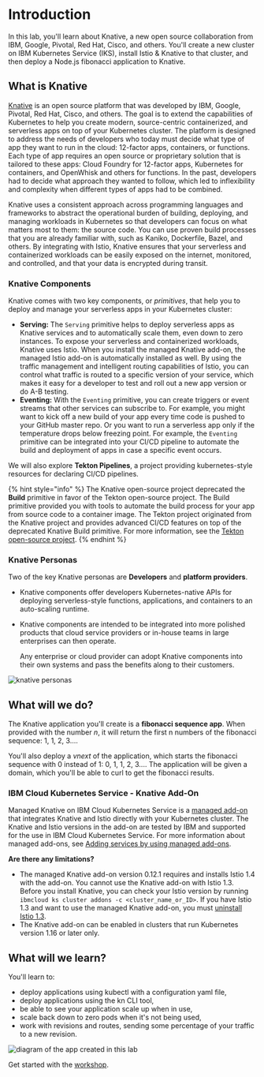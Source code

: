 # Introduction

In this lab, you'll learn about Knative, a new open source collaboration from IBM, Google, Pivotal, Red Hat, Cisco, and others. You'll create a new cluster on IBM Kubernetes Service \(IKS\), install Istio & Knative to that cluster, and then deploy a Node.js fibonacci application to Knative.

## What is Knative

[Knative](https://github.com/knative/docs) is an open source platform that was developed by IBM, Google, Pivotal, Red Hat, Cisco, and others. The goal is to extend the capabilities of Kubernetes to help you create modern, source-centric containerized, and serverless apps on top of your Kubernetes cluster. The platform is designed to address the needs of developers who today must decide what type of app they want to run in the cloud: 12-factor apps, containers, or functions. Each type of app requires an open source or proprietary solution that is tailored to these apps: Cloud Foundry for 12-factor apps, Kubernetes for containers, and OpenWhisk and others for functions. In the past, developers had to decide what approach they wanted to follow, which led to inflexibility and complexity when different types of apps had to be combined.

Knative uses a consistent approach across programming languages and frameworks to abstract the operational burden of building, deploying, and managing workloads in Kubernetes so that developers can focus on what matters most to them: the source code. You can use proven build processes that you are already familiar with, such as Kaniko, Dockerfile, Bazel, and others. By integrating with Istio, Knative ensures that your serverless and containerized workloads can be easily exposed on the internet, monitored, and controlled, and that your data is encrypted during transit.

### Knative Components

Knative comes with two key components, or _primitives_, that help you to deploy and manage your serverless apps in your Kubernetes cluster:

* **Serving:** The `Serving` primitive helps to deploy serverless apps as Knative services and to automatically scale them, even down to zero instances. To expose your serverless and containerized workloads, Knative uses Istio. When you install the managed Knative add-on, the managed Istio add-on is automatically installed as well. By using the traffic management and intelligent routing capabilities of Istio, you can control what traffic is routed to a specific version of your service, which makes it easy for a developer to test and roll out a new app version or do A-B testing.
* **Eventing:** With the `Eventing` primitive, you can create triggers or event streams that other services can subscribe to. For example, you might want to kick off a new build of your app every time code is pushed to your GitHub master repo. Or you want to run a serverless app only if the temperature drops below freezing point. For example, the `Eventing` primitive can be integrated into your CI/CD pipeline to automate the build and deployment of apps in case a specific event occurs.

We will also explore **Tekton Pipelines**, a project providing kubernetes-style resources for declaring CI/CD pipelines.

{% hint style="info" %}
The Knative open-source project deprecated the **Build** primitive in favor of the Tekton open-source project. The Build primitive provided you with tools to automate the build process for your app from source code to a container image. The Tekton project originated from the Knative project and provides advanced CI/CD features on top of the deprecated Knative Build primitive. For more information, see the [Tekton open-source project](https://tekton.dev).
{% endhint %}

### Knative Personas

Two of the key Knative personas are **Developers** and **platform providers**. 

* Knative components offer developers Kubernetes-native APIs for deploying serverless-style functions, applications, and containers to an auto-scaling runtime. 
* Knative components are intended to be integrated into more polished products that cloud service providers or in-house teams in large enterprises can then operate.

  Any enterprise or cloud provider can adopt Knative components into their own systems and pass the benefits along to their customers.

![knative personas](.gitbook/assets/audience.png)

## What will we do?

The Knative application you'll create is a **fibonacci sequence app**. When provided with the number _n_, it will return the first n numbers of the fibonacci sequence: 1, 1, 2, 3.... 

You'll also deploy a _vnext_ of the application, which starts the fibonacci sequence with 0 instead of 1: 0, 1, 1, 2, 3.... The application will be given a domain, which you'll be able to curl to get the fibonacci results.

### IBM Cloud Kubernetes Service - Knative Add-On

Managed Knative on IBM Cloud Kubernetes Service is a [managed add-on](https://cloud.ibm.com/docs/containers?topic=containers-managed-addons#managed-addons) that integrates Knative and Istio directly with your Kubernetes cluster. The Knative and Istio versions in the add-on are tested by IBM and supported for the use in IBM Cloud Kubernetes Service. For more information about managed add-ons, see [Adding services by using managed add-ons](https://cloud.ibm.com/docs/containers?topic=containers-managed-addons#managed-addons).

**Are there any limitations?**

* The managed Knative add-on version 0.12.1 requires and installs Istio 1.4 with the add-on. You cannot use the Knative add-on with Istio 1.3. Before you install Knative, you can check your Istio version by running `ibmcloud ks cluster addons -c <cluster_name_or_ID>`. If you have Istio 1.3 and want to use the managed Knative add-on, you must [uninstall Istio 1.3](https://cloud.ibm.com/docs/containers?topic=containers-istio#istio_uninstall).
* The Knative add-on can be enabled in clusters that run Kubernetes version 1.16 or later only.

## What will we learn?

You'll learn to:

* deploy applications using kubectl with a configuration yaml file, 
* deploy applications using the kn CLI tool,
* be able to see your application scale up when in use,  
* scale back down to zero pods when it's not being used,
* work with revisions and routes, sending some percentage of your traffic to a new revision.

![diagram of the app created in this lab](.gitbook/assets/knativeappdiagram.png)

Get started with the [workshop](exercise-0.md).

